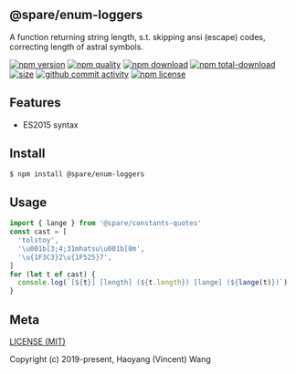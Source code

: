 ## @spare/enum-loggers
A function returning string length,
s.t. 
    skipping ansi (escape) codes,
    correcting length of astral symbols.

[![npm version][npm-image]][npm-url]
[![npm quality][quality-image]][quality-url]
[![npm download][download-image]][npm-url]
[![npm total-download][total-download-image]][npm-url]
[![size][size]][size-url]
[![github commit activity][commit-image]][github-url]
[![npm license][license-image]][npm-url]

## Features

- ES2015 syntax

## Install
```console
$ npm install @spare/enum-loggers
```

## Usage
```js
import { lange } from '@spare/constants-quotes'
const cast = [
  'tolstoy',
  '\u001b[3;4;31mhatsu\u001b[0m',
  '\u{1F3C3}2\u{1F525}7',
]
for (let t of cast) {
  console.log(`[${t}] [length] (${t.length}) [lange] (${lange(t)})`)
}
```

## Meta
[LICENSE (MIT)](LICENSE)

Copyright (c) 2019-present, Haoyang (Vincent) Wang

[//]: <> (Shields)
[npm-image]: https://img.shields.io/npm/v/@spare/enum-loggers.svg?style=flat-square
[quality-image]: http://npm.packagequality.com/shield/@spare/enum-loggers.svg?style=flat-square
[download-image]: https://img.shields.io/npm/dm/@spare/enum-loggers.svg?style=flat-square
[total-download-image]:https://img.shields.io/npm/dt/@spare/enum-loggers.svg?style=flat-square
[license-image]: https://img.shields.io/npm/l/@spare/enum-loggers.svg?style=flat-square
[commit-image]: https://img.shields.io/github/commit-activity/y/hoyeungw/spare/enum-loggers?style=flat-square
[size]: https://flat.badgen.net/packagephobia/install/@spare/enum-loggers

[//]: <> (Link)
[npm-url]: https://npmjs.org/package/@spare/enum-loggers
[quality-url]: http://packagequality.com/#?package=@spare/enum-loggers
[github-url]: https://github.com/gadge/@spare/enum-loggers
[size-url]: https://packagephobia.now.sh/result?p=@spare/enum-loggers
